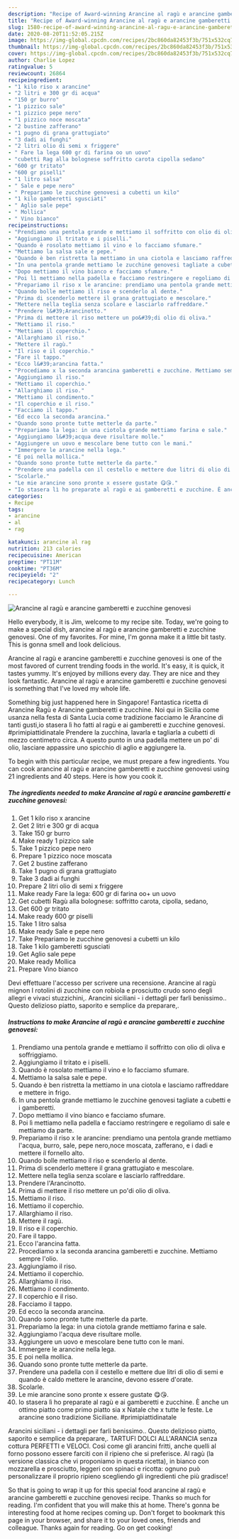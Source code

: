 ```yaml
---
description: "Recipe of Award-winning Arancine al ragù e arancine gamberetti e zucchine genovesi"
title: "Recipe of Award-winning Arancine al ragù e arancine gamberetti e zucchine genovesi"
slug: 1580-recipe-of-award-winning-arancine-al-ragu-e-arancine-gamberetti-e-zucchine-genovesi
date: 2020-08-20T11:52:05.215Z
image: https://img-global.cpcdn.com/recipes/2bc860da82453f3b/751x532cq70/arancine-al-ragu-e-arancine-gamberetti-e-zucchine-genovesi-recipe-main-photo.jpg
thumbnail: https://img-global.cpcdn.com/recipes/2bc860da82453f3b/751x532cq70/arancine-al-ragu-e-arancine-gamberetti-e-zucchine-genovesi-recipe-main-photo.jpg
cover: https://img-global.cpcdn.com/recipes/2bc860da82453f3b/751x532cq70/arancine-al-ragu-e-arancine-gamberetti-e-zucchine-genovesi-recipe-main-photo.jpg
author: Charlie Lopez
ratingvalue: 5
reviewcount: 26864
recipeingredient:
- "1 kilo riso x arancine"
- "2 litri e 300 gr di acqua"
- "150 gr burro"
- "1 pizzico sale"
- "1 pizzico pepe nero"
- "1 pizzico noce moscata"
- "2 bustine zafferano"
- "1 pugno di grana grattugiato"
- "3 dadi ai funghi"
- "2 litri olio di semi x friggere"
- " Fare la lega 600 gr di farina oo un uovo"
- "cubetti Rag alla bolognese soffritto carota cipolla sedano"
- "600 gr tritato"
- "600 gr piselli"
- "1 litro salsa"
- " Sale e pepe nero"
- " Prepariamo le zucchine genovesi a cubetti un kilo"
- "1 kilo gamberetti sgusciati"
- " Aglio sale pepe"
- " Mollica"
- " Vino bianco"
recipeinstructions:
- "Prendiamo una pentola grande e mettiamo il soffritto con olio di oliva e soffriggiamo."
- "Aggiungiamo il tritato e i piselli."
- "Quando è rosolato mettiamo il vino e lo facciamo sfumare."
- "Mettiamo la salsa sale e pepe."
- "Quando è ben ristretta la mettiamo in una ciotola e lasciamo raffreddare e mettere in frigo."
- "In una pentola grande mettiamo le zucchine genovesi tagliate a cubetti e i gamberetti."
- "Dopo mettiamo il vino bianco e facciamo sfumare."
- "Poi lì mettiamo nella padella e facciamo restringere e regoliamo di sale e mettiamo da parte."
- "Prepariamo il riso x le arancine: prendiamo una pentola grande mettiamo l&#39;acqua, burro, sale, pepe nero,noce moscata, zafferano, e i dadi e mettere il fornello alto."
- "Quando bolle mettiamo il riso e scenderlo al dente."
- "Prima di scenderlo mettere il grana grattugiato e mescolare."
- "Mettere nella teglia senza scolare e lasciarlo raffreddare."
- "Prendere l&#39;Arancinotto."
- "Prima di mettere il riso mettere un po&#39;di olio di oliva."
- "Mettiamo il riso."
- "Mettiamo il coperchio."
- "Allarghiamo il riso."
- "Mettere il ragù."
- "Il riso e il coperchio."
- "Fare il tappo."
- "Ecco l&#39;arancina fatta."
- "Procediamo x la seconda arancina gamberetti e zucchine. Mettiamo sempre l&#39;olio."
- "Aggiungiamo il riso."
- "Mettiamo il coperchio."
- "Allarghiamo il riso."
- "Mettiamo il condimento."
- "Il coperchio e il riso."
- "Facciamo il tappo."
- "Ed ecco la seconda arancina."
- "Quando sono pronte tutte metterle da parte."
- "Prepariamo la lega: in una ciotola grande mettiamo farina e sale."
- "Aggiungiamo l&#39;acqua deve risultare molle."
- "Aggiungere un uovo e mescolare bene tutto con le mani."
- "Immergere le arancine nella lega."
- "E poi nella mollica."
- "Quando sono pronte tutte metterle da parte."
- "Prendere una padella con il cestello e mettere due litri di olio di semi e quando è caldo mettere le arancine, devono essere d&#39;orate."
- "Scolarle."
- "Le mie arancine sono pronte x essere gustate 😋😘."
- "Io stasera lì ho preparate al ragù e ai gamberetti e zucchine. È anche un ottimo piatto come primo piatto sia x Natale che x tutte le feste. Le arancine sono tradizione Siciliane. #primipiattidinatale"
categories:
- Recipe
tags:
- arancine
- al
- rag

katakunci: arancine al rag 
nutrition: 213 calories
recipecuisine: American
preptime: "PT11M"
cooktime: "PT36M"
recipeyield: "2"
recipecategory: Lunch

---
```



![Arancine al ragù e arancine gamberetti e zucchine genovesi](https://img-global.cpcdn.com/recipes/2bc860da82453f3b/751x532cq70/arancine-al-ragu-e-arancine-gamberetti-e-zucchine-genovesi-recipe-main-photo.jpg)

Hello everybody, it is Jim, welcome to my recipe site. Today, we're going to make a special dish, arancine al ragù e arancine gamberetti e zucchine genovesi. One of my favorites. For mine, I'm gonna make it a little bit tasty. This is gonna smell and look delicious.

Arancine al ragù e arancine gamberetti e zucchine genovesi is one of the most favored of current trending foods in the world. It's easy, it is quick, it tastes yummy. It's enjoyed by millions every day. They are nice and they look fantastic. Arancine al ragù e arancine gamberetti e zucchine genovesi is something that I've loved my whole life.

Something big just happened here in Singapore! Fantastica ricetta di Arancine Ragù e Arancine gamberetti e zucchine. Noi qui in Sicilia come usanza nella festa di Santa Lucia come tradizione facciamo le Arancine di tanti gusti,io stasera lì ho fatti al ragù e ai gamberetti e zucchine genovesi. #primipiattidinatale Prendere la zucchina, lavarla e tagliarla a cubetti di mezzo centimetro circa. A questo punto in una padella mettere un po&#39; di olio, lasciare appassire uno spicchio di aglio e aggiungere la.


To begin with this particular recipe, we must prepare a few ingredients. You can cook arancine al ragù e arancine gamberetti e zucchine genovesi using 21 ingredients and 40 steps. Here is how you cook it.

<!--inarticleads1-->

##### The ingredients needed to make Arancine al ragù e arancine gamberetti e zucchine genovesi:

1. Get 1 kilo riso x arancine
1. Get 2 litri e 300 gr di acqua
1. Take 150 gr burro
1. Make ready 1 pizzico sale
1. Take 1 pizzico pepe nero
1. Prepare 1 pizzico noce moscata
1. Get 2 bustine zafferano
1. Take 1 pugno di grana grattugiato
1. Take 3 dadi ai funghi
1. Prepare 2 litri olio di semi x friggere
1. Make ready  Fare la lega: 600 gr di farina oo+ un uovo
1. Get cubetti Ragù alla bolognese: soffritto carota, cipolla, sedano,
1. Get 600 gr tritato
1. Make ready 600 gr piselli
1. Take 1 litro salsa
1. Make ready  Sale e pepe nero
1. Take  Prepariamo le zucchine genovesi a cubetti un kilo
1. Take 1 kilo gamberetti sgusciati
1. Get  Aglio sale pepe
1. Make ready  Mollica
1. Prepare  Vino bianco


Devi effettuare l&#39;accesso per scrivere una recensione. Arancine al ragù mignon I rotolini di zucchine con robiola e prosciutto crudo sono degli allegri e vivaci stuzzichini,. Arancini siciliani - i dettagli per farli benissimo.. Questo delizioso piatto, saporito e semplice da preparare,. 

<!--inarticleads2-->

##### Instructions to make Arancine al ragù e arancine gamberetti e zucchine genovesi:

1. Prendiamo una pentola grande e mettiamo il soffritto con olio di oliva e soffriggiamo.
1. Aggiungiamo il tritato e i piselli.
1. Quando è rosolato mettiamo il vino e lo facciamo sfumare.
1. Mettiamo la salsa sale e pepe.
1. Quando è ben ristretta la mettiamo in una ciotola e lasciamo raffreddare e mettere in frigo.
1. In una pentola grande mettiamo le zucchine genovesi tagliate a cubetti e i gamberetti.
1. Dopo mettiamo il vino bianco e facciamo sfumare.
1. Poi lì mettiamo nella padella e facciamo restringere e regoliamo di sale e mettiamo da parte.
1. Prepariamo il riso x le arancine: prendiamo una pentola grande mettiamo l&#39;acqua, burro, sale, pepe nero,noce moscata, zafferano, e i dadi e mettere il fornello alto.
1. Quando bolle mettiamo il riso e scenderlo al dente.
1. Prima di scenderlo mettere il grana grattugiato e mescolare.
1. Mettere nella teglia senza scolare e lasciarlo raffreddare.
1. Prendere l&#39;Arancinotto.
1. Prima di mettere il riso mettere un po&#39;di olio di oliva.
1. Mettiamo il riso.
1. Mettiamo il coperchio.
1. Allarghiamo il riso.
1. Mettere il ragù.
1. Il riso e il coperchio.
1. Fare il tappo.
1. Ecco l&#39;arancina fatta.
1. Procediamo x la seconda arancina gamberetti e zucchine. Mettiamo sempre l&#39;olio.
1. Aggiungiamo il riso.
1. Mettiamo il coperchio.
1. Allarghiamo il riso.
1. Mettiamo il condimento.
1. Il coperchio e il riso.
1. Facciamo il tappo.
1. Ed ecco la seconda arancina.
1. Quando sono pronte tutte metterle da parte.
1. Prepariamo la lega: in una ciotola grande mettiamo farina e sale.
1. Aggiungiamo l&#39;acqua deve risultare molle.
1. Aggiungere un uovo e mescolare bene tutto con le mani.
1. Immergere le arancine nella lega.
1. E poi nella mollica.
1. Quando sono pronte tutte metterle da parte.
1. Prendere una padella con il cestello e mettere due litri di olio di semi e quando è caldo mettere le arancine, devono essere d&#39;orate.
1. Scolarle.
1. Le mie arancine sono pronte x essere gustate 😋😘.
1. Io stasera lì ho preparate al ragù e ai gamberetti e zucchine. È anche un ottimo piatto come primo piatto sia x Natale che x tutte le feste. Le arancine sono tradizione Siciliane. #primipiattidinatale


Arancini siciliani - i dettagli per farli benissimo.. Questo delizioso piatto, saporito e semplice da preparare,. TARTUFI DOLCI ALL&#39;ARANCIA senza cottura PERFETTI e VELOCI. Così come gli arancini fritti, anche quelli al forno possono essere farciti con il ripieno che si preferisce. Al ragù (la versione classica che vi proponiamo in questa ricetta), in bianco con mozzarella e prosciutto, leggeri con spinaci e ricotta: ognuno può personalizzare il proprio ripieno scegliendo gli ingredienti che più gradisce! 

So that is going to wrap it up for this special food arancine al ragù e arancine gamberetti e zucchine genovesi recipe. Thanks so much for reading. I'm confident that you will make this at home. There's gonna be interesting food at home recipes coming up. Don't forget to bookmark this page in your browser, and share it to your loved ones, friends and colleague. Thanks again for reading. Go on get cooking!
